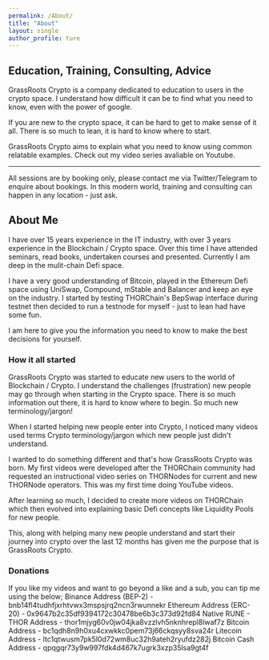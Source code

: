 ```yaml
---
permalink: /About/
title: "About"
layout: single
author_profile: ture
---
```


## Education, Training, Consulting, Advice
GrassRoots Crypto is a company dedicated to education to users in the crypto space. I understand how difficult it can be to find what you need to know, even with the power of google. 

If you are new to the crypto space, it can be hard to get to make sense of it all. There is so much to lean, it is hard to know where to start. 

GrassRoots Crypto aims to explain what you need to know using common relatable examples. Check out my video series avaliable on Youtube. 

---
All sessions are by booking only, please contact me via Twitter/Telegram to enquire about bookings. In this modern world, training and consulting can happen in any location - just ask.

## About Me
I have over 15 years experience in the IT industry, with over 3 years experience in the Blockchain / Crypto space. Over this time I have attended seminars, read books, undertaken courses and presented. Currently I am deep in the mulit-chain Defi space.

I have a very good understanding of Bitcoin, played in the Ethereum Defi space using UniSwap, Compound, mStable and Balancer and keep an eye on the industry. 
I started by testing THORChain's BepSwap interface during testnet then decided to run a testnode for myself - just to lean had have some fun. 

I am here to give you the information you need to know to make the best decisions for yourself.

### How it all started
GrassRoots Crypto was started to educate new users to the world of Blockchain / Crypto. I understand the challenges (frustration) new people may go through when starting in the Crypto space. There is so much information out there, it is hard to know where to begin. So much new terminology/jargon!

When I started helping new people enter into Crypto, I noticed many videos used terms Crypto terminology/jargon which new people just didn't understand.

I wanted to do something different and that's how GrassRoots Crypto was born. My first videos were developed after the THORChain community had requested an instructional video series on THORNodes for current and new THORNode operators. This was my first time doing YouTube videos. 

After learning so much, I decided to create more videos on THORChain which then evolved into explaining basic Defi concepts like Liquidity Pools for new people. 

This, along with helping many new people understand and start their journey into crypto over the last 12 months has given me the purpose that is GrassRoots Crypto. 

### Donations
If you like my videos and want to go beyond a like and a sub, you can tip me using the below;
Binance Address (BEP-2) -     bnb14fl4tudhfjxrhtvwx3mspsjrq2ncn3rwunnekr
Ethereum Address (ERC-20) -   0x9647b2c35df9394172c30478be6b3c373d92fd84
Native RUNE - THOR Address -  thor1mjyg60v0jw04jka8vzzlvh5nknhrepl8lwaf7z
Bitcoin Address -             bc1qdh8n9h0xu4cxwkkc0pem73j66ckqsyy8sva24r
Litecoin Address -            ltc1qtwusm7pk5l0d72wm8uc32h9ateh2ryufdz282j
Bitcoin Cash Address  -       qpqgqr73y9w997fdk4d467k7ugrk3xzp35lsa9gt4f